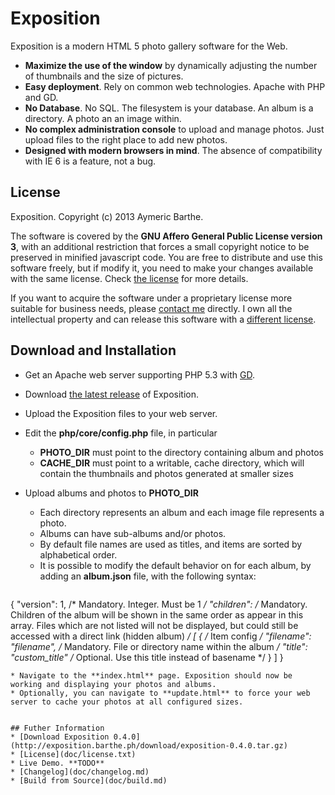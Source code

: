 # Exposition

Exposition is a modern HTML 5 photo gallery software for the Web. 

* **Maximize the use of the window** by dynamically adjusting the number of thumbnails and the size of pictures.
* **Easy deployment**. Rely on common web technologies. Apache with PHP and GD.
* **No Database**. No SQL. The filesystem is your database. An album is a directory. A photo an an image within.
* **No complex administration console** to upload and manage photos. Just upload files to the right place to add new photos.
* **Designed with modern browsers in mind**. The absence of compatibility with IE 6 is a feature, not a bug.

## License

Exposition. Copyright (c) 2013 Aymeric Barthe.

The software is covered by the **GNU Affero General Public License version 3**, with an additional restriction that forces a small copyright notice to be preserved in minified javascript code. You are free to distribute and use this software freely, but if modify it, you need to make your changes available with the same license. Check [the license](doc/license.txt) for more details.

If you want to acquire the software under a proprietary license more suitable for business needs, please [contact me](mailto:aymeric@barthe.ph) directly. I own all the intellectual property and can release this software with a [different license](http://en.wikipedia.org/wiki/Multi-licensing).

## Download and Installation

* Get an Apache web server supporting PHP 5.3 with [GD](http://php.net/manual/en/book.image.php).
* Download [the latest release](http://exposition.barthe.ph/download/exposition-0.3.0.tar.gz) of Exposition.
* Upload the Exposition files to your web server.
* Edit the **php/core/config.php** file, in particular 
  * **PHOTO\_DIR** must point to the directory containing album and photos
  * **CACHE\_DIR** must point to a writable, cache directory, which will contain the thumbnails and photos generated at smaller sizes
* Upload albums and photos to **PHOTO\_DIR**
  * Each directory represents an album and each image file represents a photo. 
  * Albums can have sub-albums and/or photos.
  * By default file names are used as titles, and items are sorted by alphabetical order.
  * It is possible to modify the default behavior on for each album, by adding an **album.json** file, with the following syntax:

  ```javascript
{
  "version": 1,		/* Mandatory. Integer. Must be 1 */
	"children": 		/* Mandatory. Children of the album will be shown
		in the same order as appear in this array. Files which are not listed
		will not be displayed, but could still be accessed with a direct
		link (hidden album) */
	  [	
		{				/* Item config */
			"filename": "filename",		/* Mandatory. File or directory name within the album */
			"title": "custom_title"		/* Optional. Use this title instead of basename */
		}
	  ]
}
```
* Navigate to the **index.html** page. Exposition should now be working and displaying your photos and albums.
* Optionally, you can navigate to **update.html** to force your web server to cache your photos at all configured sizes.


## Futher Information 
* [Download Exposition 0.4.0](http://exposition.barthe.ph/download/exposition-0.4.0.tar.gz)
* [License](doc/license.txt)
* Live Demo. **TODO**
* [Changelog](doc/changelog.md)
* [Build from Source](doc/build.md)

